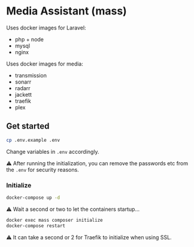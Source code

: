 # Media Assistant (mass)

Uses docker images for Laravel:
* php + node
* mysql
* nginx

Uses docker images for media:
* transmission
* sonarr
* radarr
* jackett
* traefik
* plex

## Get started

```bash
cp .env.example .env
```

Change variables in `.env` accordingly.

:warning: After running the initialization, you can remove the passwords etc from the `.env` for security reasons.

### Initialize

```bash
docker-compose up -d
```

:warning: Wait a second or two to let the containers startup...

```bash
docker exec mass composer initialize
docker-compose restart
```

:warning: It can take a second or 2 for Traefik to initialize when using SSL.
